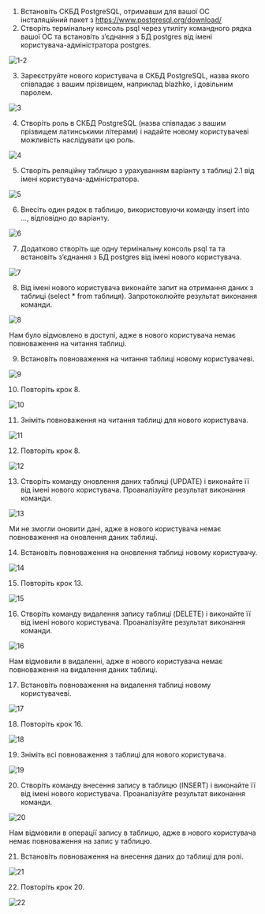 1. Встановіть СКБД PostgreSQL, отримавши для вашої ОС інсталяційний пакет з https://www.postgresql.org/download/
2. Створіть термінальну консоль psql через утиліту командного рядка вашої ОС та встановіть з’єднання з БД postgres від імені користувача-адміністратора postgres.

![1-2](https://github.com/oleksandrblazhko/ai-192-baranov/assets/56040804/4eddbd0d-3da9-4b47-80aa-b8b574016f6d)

3. Зареєструйте нового користувача в СКБД PostgreSQL, назва якого співпадає з вашим прізвищем, наприклад blazhko, і довільним паролем.

![3](https://github.com/oleksandrblazhko/ai-192-baranov/assets/56040804/47faea5a-01a9-440a-99af-aa46ca1daca9)

4. Створіть роль в СКБД PostgreSQL (назва співпадає з вашим прізвищем латинськими літерами) і надайте новому користувачеві можливість наслідувати цю роль.

![4](https://github.com/oleksandrblazhko/ai-192-baranov/assets/56040804/c1fb4809-d166-4e84-a153-586583a637e4)

5. Створіть реляційну таблицю з урахуванням варіанту з таблиці 2.1 від імені користувача-адміністратора.

![5](https://github.com/oleksandrblazhko/ai-192-baranov/assets/56040804/a08ed6ab-a939-4286-9b57-2a0ff0e9750c)

6. Внесіть один рядок в таблицю, використовуючи команду insert into ..., відповідно до варіанту.

![6](https://github.com/oleksandrblazhko/ai-192-baranov/assets/56040804/ffd2f6cd-e5b8-485c-8216-ebddaf9cde3e)

7. Додатково створіть ще одну термінальну консоль psql та та встановіть з’єднання з БД postgres від імені нового користувача.

![7](https://github.com/oleksandrblazhko/ai-192-baranov/assets/56040804/02aa5312-1536-4bdc-808b-e225cd26ad2b)

8. Від імені нового користувача виконайте запит на отримання даних з таблиці (select * from таблиця). Запротоколюйте результат виконання команди.

![8](https://github.com/oleksandrblazhko/ai-192-baranov/assets/56040804/dd21aa98-b0e6-4b0b-a09e-8d881d134251)

Нам було відмовлено в доступі, адже в нового користувача немає повноваження на читання таблиці.

9. Встановіть повноваження на читання таблиці новому користувачеві.

![9](https://github.com/oleksandrblazhko/ai-192-baranov/assets/56040804/7aa8f2e4-5500-4f3d-bb6a-9898181c3f95)

10. Повторіть крок 8.

![10](https://github.com/oleksandrblazhko/ai-192-baranov/assets/56040804/f3b0439b-e18c-452c-b2a1-9358245c9832)

11. Зніміть повноваження на читання таблиці для нового користувача.

![11](https://github.com/oleksandrblazhko/ai-192-baranov/assets/56040804/f19cfcec-2605-4417-905c-ad5def3cc0b1)

12. Повторіть крок 8.

![12](https://github.com/oleksandrblazhko/ai-192-baranov/assets/56040804/339870d1-cf52-4ca5-8128-f3c47c8c5a0c)

13. Створіть команду оновлення даних таблиці (UPDATE) і виконайте її від імені нового користувача. Проаналізуйте результат виконання команди.

![13](https://github.com/oleksandrblazhko/ai-192-baranov/assets/56040804/1a4dd4ac-af4c-4c87-a38e-e3c454130f43)

Ми не змогли оновити дані, адже в нового користувача немає повноваження на оновлення даних таблиці. 

14. Встановіть повноваження на оновлення таблиці новому користувачу.

![14](https://github.com/oleksandrblazhko/ai-192-baranov/assets/56040804/1679e1df-2ce5-4083-9702-62507fced679)

15. Повторіть крок 13.

![15](https://github.com/oleksandrblazhko/ai-192-baranov/assets/56040804/384b6230-bdef-453e-b6a0-5bc968230324)

16. Створіть команду видалення запису таблиці (DELETE) і виконайте її від імені нового користувача. Проаналізуйте результат виконання команди.

![16](https://github.com/oleksandrblazhko/ai-192-baranov/assets/56040804/442c2efc-7bd4-4e1a-9acc-201857c97921)

Нам відмовили в видаленні, адже в нового користувача немає повноваження на видалення даних таблиці.

17. Встановіть повноваження на видалення таблиці новому користувачеві.

![17](https://github.com/oleksandrblazhko/ai-192-baranov/assets/56040804/e3849fbc-ab1f-4b03-a304-5680c7c862b3)

18. Повторіть крок 16.

![18](https://github.com/oleksandrblazhko/ai-192-baranov/assets/56040804/8c978096-27ff-4041-b6ce-e9fcd518d11b)

19. Зніміть всі повноваження з таблиці для нового користувача.

![19](https://github.com/oleksandrblazhko/ai-192-baranov/assets/56040804/1c1ea40e-4140-4a8f-8e14-a42f641d73db)

20. Створіть команду внесення запису в таблицю (INSERT) і виконайте її від імені нового користувача. Проаналізуйте результат виконання команди.

![20](https://github.com/oleksandrblazhko/ai-192-baranov/assets/56040804/b4783b19-60e6-461c-8dbe-dc1118dfb275)

Нам відмовили в операції запису в таблицю, адже в нового користувача немає повноваження на запис у таблицю.

21. Встановіть повноваження на внесення даних до таблиці для ролі.

![21](https://github.com/oleksandrblazhko/ai-192-baranov/assets/56040804/6db111f7-fd15-4044-93ce-289b7af4170d)

22. Повторіть крок 20.

![22](https://github.com/oleksandrblazhko/ai-192-baranov/assets/56040804/5c38dc68-c9ae-471c-bb8b-0f4a409d283f)

